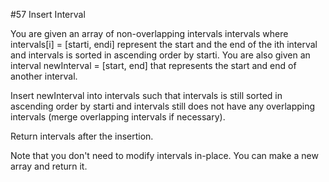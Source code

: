 #57 Insert Interval

You are given an array of non-overlapping intervals intervals where intervals[i] = [starti, endi] represent the start
and the end of the ith interval and intervals is sorted in ascending order by starti. You are also given an interval
newInterval = [start, end] that represents the start and end of another interval.

Insert newInterval into intervals such that intervals is still sorted in ascending order by starti and intervals still
does not have any overlapping intervals (merge overlapping intervals if necessary).

Return intervals after the insertion.

Note that you don't need to modify intervals in-place. You can make a new array and return it.

 